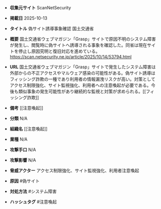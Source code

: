 - **収集元サイト**
ScanNetSecurity

- **掲載日**
2025-10-13

- **タイトル**
偽サイト誘導事象確認 国土交通省

- **概要**
国土交通省ウェブマガジン「Grasp」サイトで原因不明のシステム障害が発生し、閲覧時に偽サイトへ誘導される事象を確認した。同省は現在サイトを停止し原因究明と復旧対応を進めている。https://scan.netsecurity.ne.jp/article/2025/10/14/53794.html

- **URL**
国土交通省ウェブマガジン「Grasp」サイトで発生したシステム障害は外部からの不正アクセスやマルウェア感染の可能性がある。偽サイト誘導はフィッシング詐欺の一種であり利用者の情報漏洩リスクが高い。対策としてアクセス制限強化、サイト監視強化、利用者への注意喚起が必要である。今後も類似事象の発生可能性があり継続的な監視と対策が求められる。[[フィッシング詐欺]]

- **備考**
[[注意喚起]]

- **分類**
N/A

- **組織名**
[[注意喚起]]

- **業種**
N/A

- **攻撃手口**
N/A

- **攻撃影響**
N/A

- **脅威アクター**
アクセス制限強化、サイト監視強化、利用者注意喚起

- **原因**
#偽サイト

- **対処方法**
#システム障害

- **ハッシュタグ**
#注意喚起
